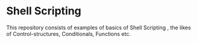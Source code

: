 # Shell Scripting

This repository consists of examples of basics of Shell Scripting , the likes of Control-structures, Conditionals, Functions etc.
